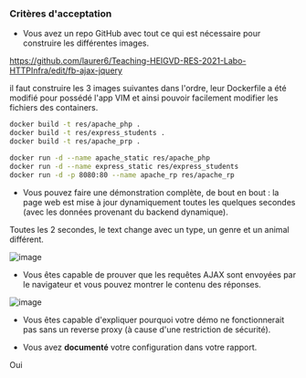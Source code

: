 ### Critères d'acceptation

* Vous avez un repo GitHub avec tout ce qui est nécessaire pour construire les différentes images.

https://github.com/laurer6/Teaching-HEIGVD-RES-2021-Labo-HTTPInfra/edit/fb-ajax-jquery

il faut construire les 3 images suivantes dans l'ordre, leur Dockerfile a été modifié pour possédé l'app VIM et ainsi pouvoir facilement modifier les fichiers des containers.

```bash
docker build -t res/apache_php .
docker build -t res/express_students .
docker build -t res/apache_prp .
```

```bash
docker run -d --name apache_static res/apache_php
docker run -d --name express_static res/express_students
docker run -d -p 8080:80 --name apache_rp res/apache_rp
```

* Vous pouvez faire une démonstration complète, de bout en bout : la page web est mise à jour dynamiquement toutes les quelques secondes (avec les données provenant du backend dynamique).

Toutes les 2 secondes, le text change avec un type, un genre et un animal différent.

![image](https://user-images.githubusercontent.com/58049740/119982809-98507300-bfbf-11eb-9b69-abf4c248f42c.png)


* Vous êtes capable de prouver que les requêtes AJAX sont envoyées par le navigateur et vous pouvez montrer le contenu des réponses.

![image](https://user-images.githubusercontent.com/58049740/119982625-5de6d600-bfbf-11eb-8290-e2492ad3cb00.png)

* Vous êtes capable d'expliquer pourquoi votre démo ne fonctionnerait pas sans un reverse proxy (à cause d'une restriction de sécurité).



* Vous avez **documenté** votre configuration dans votre rapport.

Oui
